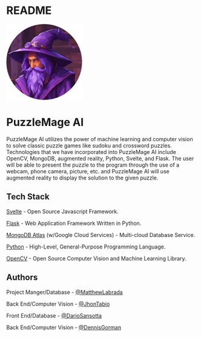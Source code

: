 # README
<img src="https://github.com/JhonTabio/PuzzleMageAI/blob/main/PuzzleMageAI.png?raw=true" width="200" height="200" alt="PuzzleMage.AI" />

# PuzzleMage AI

PuzzleMage AI utilizes the power of machine learning and computer vision to solve classic puzzle games like sudoku and crossword puzzles. Technologies that we have incorporated into PuzzleMage AI include OpenCV, MongoDB, augmented reality, Python, Svelte, and Flask. The user will be able to present the puzzle to the program through the use of a webcam, phone camera, picture, etc. and PuzzleMage AI will use augmented reality to display the solution to the given puzzle.

## Tech Stack

[Svelte](https://svelte.dev/) - Open Source Javascript Framework.

[Flask](https://flask.palletsprojects.com/en/3.0.x/) - Web Application Framework Written in Python.

[MongoDB Atlas](https://cloud.mongodb.com/) (w/Google Cloud Services) - Multi-cloud Database Service.

[Python](https://www.python.org/) - High-Level, General-Purpose Programming Language.

[OpenCV](https://opencv.org/) - Open Source Computer Vision and Machine Learning Library.

## Authors

Project Manger/Database -
[@MatthewLabrada](https://www.github.com/matthewlabrada)


Back End/Computer Vision -
[@JhonTabio](https://github.com/JhonTabio)

Front End/Database -
[@DarioSansotta](https://github.com/dotshix)

Back End/Computer Vision -
[@DennisGorman](https://github.com/sinneDelirium)
